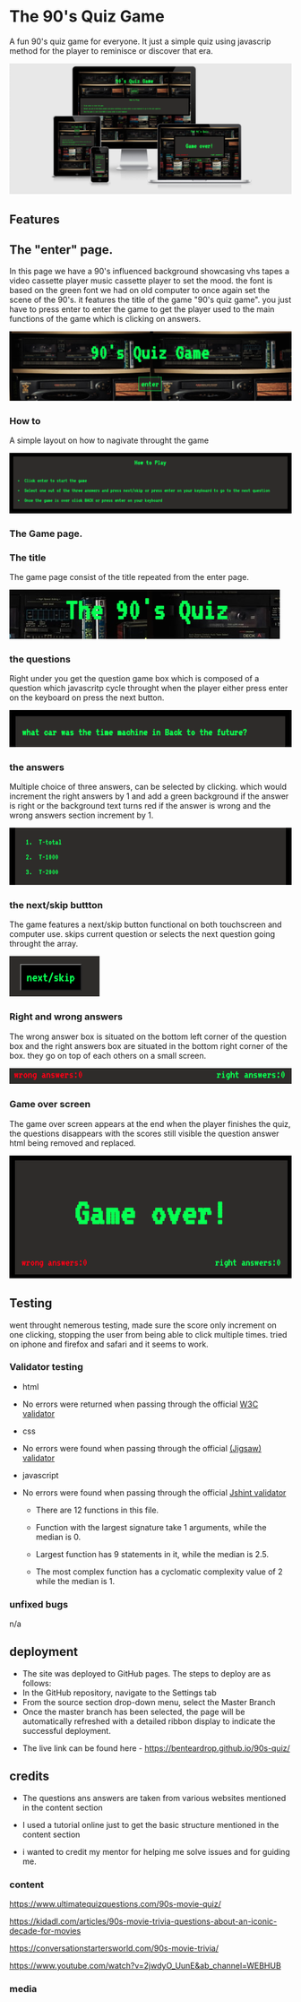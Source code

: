 # The 90's Quiz Game
A fun 90's quiz game for everyone. It just a simple quiz using javascrip method for the player to reminisce or discover that era.

![am i responsive](/assets/images/am-i-reponsive.png)

## Features

## The "enter" page.

In this page we have a 90's influenced background showcasing vhs tapes a video cassette player music cassette player to set the mood.
the font is based on the green font we had on old computer to once again set the scene of the 90's.
it features the title of the game "90's quiz game".
you just have to press enter to enter the game to get the player used to the main functions of the game which is clicking on answers.

![enter page top](/assets/images/enter-page-top.png)

### How to

A simple layout on how to nagivate throught the game

![how to play](/assets/images/enter-page-how-to.png)

### The Game page.

### The title

The game page consist of the title repeated from the enter page.

![game page title](/assets/images/game-title.png)

### the questions

Right under you get the question game box which is composed of a question which javascritp cycle throught when the player either press enter on the keyboard on press the next button.

![question section](/assets/images/questions.png)

### the answers    
Multiple choice of three answers, can be selected by clicking. which would increment the right answers by 1 and add a green background if the answer is right or the background text turns red if the answer is wrong and the wrong answers section increment by 1.

![answer choice](/assets/images/multiple-answers.png)

### the next/skip buttton   

The game features a next/skip button functional on both touchscreen and computer use.
skips current question  or selects the next question going throught the array.

![the button](/assets/images/next-skip-button.png)

### Right and wrong answers 

The wrong answer box is situated on the bottom left corner of the question box and the right answers box are situated in the bottom right corner of the box. they go on top of each others on a small screen.

![answers count](/assets/images/answer-count.png)

### Game over screen

The game over screen appears at the end when the player finishes the quiz, the questions disappears with the scores still visible the question answer html being removed and replaced.

![game over](/assets/images/game-over.png)


## Testing 

went throught nemerous testing, made sure the score only increment on one clicking, stopping the user from being able to click multiple times. tried on iphone and firefox and safari and it seems to work.

### Validator testing

* html
 * No errors were returned when passing through the official [W3C validator](http://jigsaw.w3.org/css-validator/validator?uri=https%3A%2F%2Fbenteardrop.github.io%2F90s-quiz%2F&profile=css3svg&usermedium=all&warning=1&vextwarning=)
* css
 * No errors were found when passing through the official [(Jigsaw) validator](https://validator.w3.org/nu/?showsource=yes&showimagereport=yes&useragent=Validator.nu%2FLV+http%3A%2F%2Fvalidator.w3.org%2Fservices&acceptlanguage=&doc=https%3A%2F%2Fbenteardrop.github.io%2F90s-quiz%2F)
* javascript
 * No errors were found when passing through the official [Jshint validator](https://jshint.com/)

   - There are 12 functions in this file.

   - Function with the largest signature take 1 arguments, while the median is 0.

   - Largest function has 9 statements in it, while the median is 2.5.

   - The most complex function has a cyclomatic complexity value of 2 while the median is 1.


### unfixed bugs

n/a

## deployment


* The site was deployed to GitHub pages. The steps to deploy are as follows:
 * In the GitHub repository, navigate to the Settings tab
 * From the source section drop-down menu, select the Master Branch
 * Once the master branch has been selected, the page will be automatically refreshed with a detailed ribbon display to indicate the successful deployment.
 - The live link can be found here - https://benteardrop.github.io/90s-quiz/

## credits

* The questions ans answers are taken from various websites mentioned in the content section

* I used a tutorial online just to get the basic structure mentioned in the content section

* i wanted to credit my mentor for helping me solve issues and for guiding me.


### content

https://www.ultimatequizquestions.com/90s-movie-quiz/

https://kidadl.com/articles/90s-movie-trivia-questions-about-an-iconic-decade-for-movies

https://conversationstartersworld.com/90s-movie-trivia/

https://www.youtube.com/watch?v=2jwdyO_UunE&ab_channel=WEBHUB

### media

